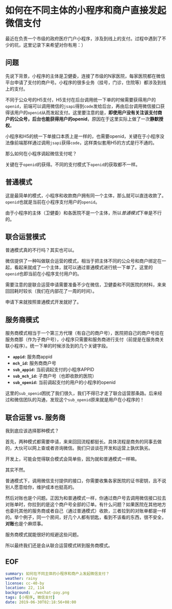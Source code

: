 
# 如何在不同主体的小程序和商户直接发起微信支付

最近在负责一个市级的政府医疗门户小程序，涉及到线上的支付。过程中遇到了不少的坑，这里记录下来希望对你有用：）

## 问题

先说下背景，小程序的主体是卫健委，连接了市级的N家医院，每家医院都在微信平台申请了支付的商户号。小程序的很多业务（挂号，门诊，住院等）都涉及到线上的支付。

不同于公众号的H5支付，H5支付在后台调用统一下单的时候需要获得用户的`openid`，前端可以调用微信的`jsapi`得到`code`发给后台，再由后台调用微信接口获得该用户的`openid`从而发起支付。这里要注意的是，**即使用户没有关注该支付商户的公众号，后台也能获得用户的openid**，原因在于这里实际上做了一次**静默授权**。

小程序和H5的统一下单接口本质上是一样的，也需要openid，关键在于小程序没法像前端那样通过调用`jsapi`获得`code`，这样类似套用H5的方式是行不通的。

那么如何在小程序调起微信支付呢？

关键在于`openid`的获得。不同的支付模式下`openid`的获取都不一样。

## 普通模式

这是最简单的模式，小程序和收款商户拥有同一个主体，那么就可以直连收款了。`openid`也就是当前在小程序支付用户的`openid`。

由于小程序的主体（卫健委）和各医院不是一个主体，所以*普通模式*下单是不行的。

## 联合运营模式

普通模式真的不行吗？其实也可以。

微信提供了一种叫做联合运营的模式，相当于把主体不同的公众号和商户绑定在一起，看起来就成了一个主体，就可以通过普通模式进行统一下单了。这里的`openid`也即当前在小程序支付用户的。

需要注意的是联合运营申请需要准备不少在微信，卫健委和不同医院的材料，来来回回耗时较长（我们在内部花了一周的时间）。

申请下来就按照普通模式开发就好了。

## 服务商模式

服务商模式相当于一个第三方代理（有自己的商户号），医院把自己的商户号挂在服务商那（作为子商户号），小程序只需要和服务商进行支付（前提是在服务商关联小程序）。统一下单的时候涉及到的几个关键字段。

-   **`appid`:** 服务商appid
-   **`mch_id`:** 服务商商户号
-   **`sub_appid`:** 当前调起支付的小程序APPID
-   **`sub_mch_id`:** 子商户号（也即收款的医院）
-   **`sub_openid`:** 当前调起支付的用户的小程序的openid

这里的`sub_openid`困扰了我们很久，我们不得已才走了联合运营那条路。后来经过和微信团队的沟通，发现这个`sub_openid`原来就是用户在小程序的！

## 联合运营 vs. 服务商

我到底应该选择那种模式？

首先，两种模式都需要申请，来来回回流程都挺长。具体流程是商务的同事去做的，大伙可以网上查或者咨询微信。我们只谈谈在开发和运营上孰优孰劣。

开发上，可能会觉得联合模式会简单些，因为就和普通模式一样嘛。

其实不然。

普通模式下，调用微信支付提供的接口，你需要收集各家医院的证书密钥，且不说别人愿意给你，维护成本也挺高的。

然后对账也是个问题。正因为和普通模式一样，你通过商户号去调用微信接口拉去对账单时，你拉到的是这个商户号全部的订单。有什么问题？如果医院在其他地方也委托其他的服务商或者自己（通过普通模式）收款，三者拉到的对账单都是一样的。举个例子，同一个房间，好几个人都有钥匙，看到不该看的东西，很不安全，**对账**也是个麻烦事。

服务商模式就能很好的规避这些问题。

所以最终我们还是会从联合运营模式转到服务商模式。

## EOF

```yaml
summary: 如何在不同主体的小程序和商户上发起微信支付？
weather: rainy
license: cc-40-by
location: 22, 114
background: ./wechat-pay.png
tags: [小程序, 微信支付]
date: 2019-06-30T02:18:56+08:00
```
